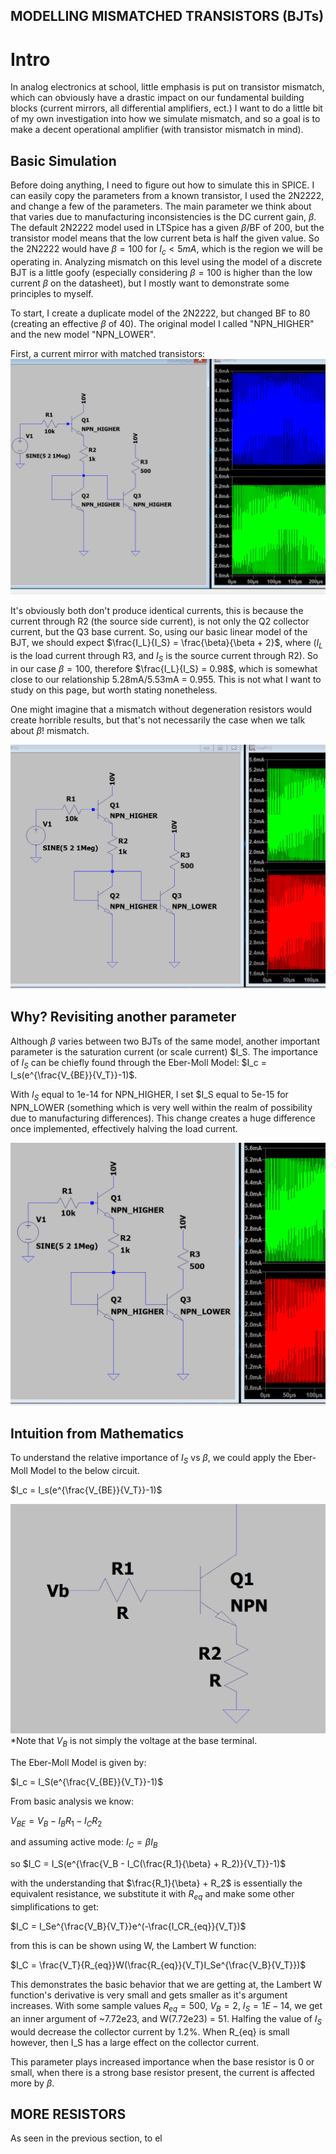 ## MODELLING MISMATCHED TRANSISTORS (BJTs)

# Intro
In analog electronics at school, little emphasis is put on transistor mismatch, which can obviously have a drastic impact on our fundamental building blocks (current mirrors, all differential amplifiers, ect.)  I want to do a little bit of my own investigation into how we simulate mismatch, and so a goal is to make a decent operational amplifier (with transistor mismatch in mind).

## Basic Simulation
Before doing anything, I need to figure out how to simulate this in SPICE.  I can easily copy the parameters from a known transistor, I used the 2N2222, and change a few of the parameters.  The main parameter we think about that varies due to manufacturing inconsistencies is the DC current gain, $\beta$.  The default 2N2222 model used in LTSpice has a given $\beta$/BF of 200, but the transistor model means that the low current beta is half the given value.  So the 2N2222 would have $\beta = 100$ for $I_c < 5mA$, which is the region we will be operating in.  Analyzing mismatch on this level using the model of a discrete BJT is a little goofy (especially considering $\beta = 100$ is higher than the low current $\beta$ on the datasheet), but I mostly want to demonstrate some principles to myself.

To start, I create a duplicate model of the 2N2222, but changed BF to 80 (creating an effective $\beta$ of 40).  The original model I called "NPN_HIGHER" and the new model "NPN_LOWER".  

First, a current mirror with matched transistors:
![Not found](images/current_mirror_matched_no_degeneration.png "")

It's obviously both don't produce identical currents, this is because the current through R2 (the source side current), is not only the Q2 collector current, but the Q3 base current.  So, using our basic linear model of the BJT, we should expect $\frac{I_L}{I_S} = \frac{\beta}{\beta + 2}$, where ($I_L$ is the load current through R3, and $I_S$ is the source current through R2).  So in our case $\beta = 100$, therefore $\frac{I_L}{I_S} = 0.98$, which is somewhat close to our relationship 5.28mA/5.53mA = 0.955.  This is not what I want to study on this page, but worth stating nonetheless.

One might imagine that a mismatch without degeneration resistors would create horrible results, but that's not necessarily the case when we talk about $\beta$! mismatch.

![Not found](images/simple_mismatch.png "")


## Why? Revisiting another parameter
Although $\beta$ varies between two BJTs of the same model, another important parameter is the saturation current (or scale current) $I_S.
The importance of $I_S$ can be chiefly found through the Eber-Moll Model:
$I_c = I_s(e^{\frac{V_{BE}}{V_T}}-1)$.

With $I_S$ equal to 1e-14 for NPN_HIGHER, I set $I_S equal to 5e-15 for NPN_LOWER (something which is very well within the realm of possibility due to manufacturing differences).  This change creates a huge difference once implemented, effectively halving the load current.

![Not found](images/mismatch_with_is.png "")

## Intuition from Mathematics
To understand the relative importance of $I_S$ vs $\beta$, we could apply the Eber-Moll Model to the below circuit.

$I_c = I_s(e^{\frac{V_{BE}}{V_T}}-1)$

![VB applied to NPN with base and emitter resistor](images/basic.png)
*Note that $V_B$ is not simply the voltage at the base terminal.

The Eber-Moll Model is given by:

$I_c = I_S(e^{\frac{V_{BE}}{V_T}}-1)$

From basic analysis we know:

$V_{BE} = V_B - I_BR_1 - I_CR_2$

and assuming active mode: $I_C = \beta I_{B}$

so $I_C = I_S(e^{\frac{V_B - I_C(\frac{R_1}{\beta} + R_2)}{V_T}}-1)$

with the understanding that $\frac{R_1}{\beta} + R_2$ is essentially the equivalent resistance, we substitute it with $R_{eq}$ and make some other simplifications to get:

$I_C = I_Se^{\frac{V_B}{V_T}}e^(-\frac{I_CR_{eq}}{V_T})$

from this is can be shown using W, the Lambert W function:

$I_C = \frac{V_T}{R_{eq}}W(\frac{R_{eq}}{V_T}I_Se^{\frac{V_B}{V_T}})$

This demonstrates the basic behavior that we are getting at, the Lambert W function's derivative is very small and gets smaller as it's argument increases. With some sample values $R_{eq} = 500$, $V_B = 2$, $I_S = 1E-14$, we get an inner argument of ~7.72e23, and W(7.72e23) = 51.  Halfing the value of $I_S$ would decrease the collector current by 1.2%. When R_{eq} is small however, then I_S has a large effect on the collector current.

This parameter plays increased importance when the base resistor is 0 or small, when there is a strong base resistor present, the current is affected more by $\beta$.

## MORE RESISTORS
As seen in the previous section, to el